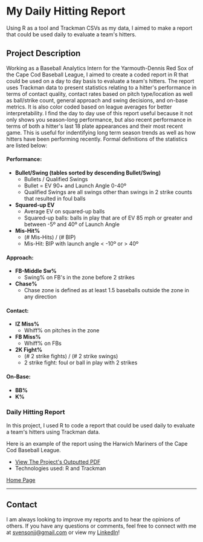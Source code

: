 # My Daily Hitting Report
Using R as a tool and Trackman CSVs as my data, I aimed to make a report that could be used daily to evaluate a team's hitters.

## Project Description
Working as a Baseball Analytics Intern for the Yarmouth-Dennis Red Sox of the Cape Cod Baseball League, I aimed to create a coded report in R that could be used on a day to day basis to evaluate a team's hitters. The report uses Trackman data to present statistics relating to a hitter's performance in terms of contact quality, contact rates based on pitch type/location as well as ball/strike count, general approach and swing decisions, and on-base metrics. It is also color coded based on league averages for better interpretability. I find the day to day use of this report useful because it not only shows you season-long performance, but also recent performance in terms of both a hitter's last 18 plate appearances and their most recent game. This is useful for indentifying long term season trends as well as how hitters have been performing recently. Formal definitions of the statistics are listed below:

#### Performance:
- **Bullet/Swing (tables sorted by descending Bullet/Swing)**
  - Bullets / Qualified Swings
  - Bullet = EV 90+ and Launch Angle 0-40º
  - Qualified Swings are all swings other than swings in 2 strike counts that resulted in foul balls
- **Squared-up EV**
  - Average EV on squared-up balls
  - Squared-up balls: balls in play that are of EV 85 mph or greater and between -5º and 40º of Launch Angle
- **Mis-Hit%**
  - (# Mis-Hits) / (# BIP)
  - Mis-Hit: BIP with launch angle < -10º or > 40º

#### Approach:
- **FB-Middle Sw%**
  - Swing% on FB's in the zone before 2 strikes
- **Chase%**
  - Chase zone is defined as at least 1.5 baseballs outside the zone in any direction

#### Contact:
- **IZ Miss%**
  - Whiff% on pitches in the zone
- **FB Miss%**
  - Whiff% on FBs
- **2K Fight%**
  - (# 2 strike fights) / (# 2 strike swings)
  - 2 strike fight: foul or ball in play with 2 strikes

#### On-Base:
- **BB%**
- **K%**


### Daily Hitting Report
In this project, I used R to code a report that could be used daily to evaluate a team's hitters using Trackman data.

Here is an example of the report using the Harwich Mariners of the Cape Cod Baseball League.
- [View The Project's Outputted PDF](https://github.com/jjsvenson/jj-svenson-baseball-analytics/blob/1e829623f8da770fb1312b8bd42f7236d5ab900d/Harwich%20Daily%20Hitting%20Report.pdf)
- Technologies used: R and Trackman

[Home Page](index.md)

---

## Contact
I am always looking to improve my reports and to hear the opinions of others. If you have any questions or comments, feel free to connect with me at [svensonjj@gmail.com](mailto:svensonjj@gmail.com) or view my [LinkedIn](https://www.linkedin.com/in/john-jj-svenson/)!

